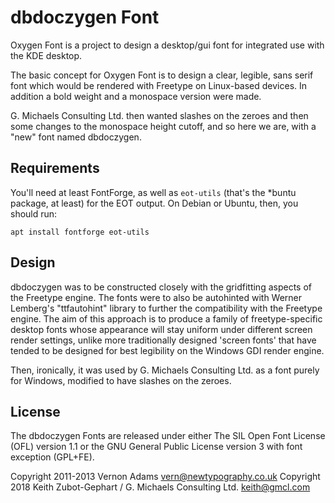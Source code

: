 # dbdoczygen Font

Oxygen Font is a project to design a desktop/gui font for integrated use with the KDE desktop.

The basic concept for Oxygen Font is to design a clear, legible, sans serif font which would be rendered with Freetype on Linux-based devices. In addition a bold weight and a monospace version were made.

G. Michaels Consulting Ltd. then wanted slashes on the zeroes and then some changes to the monospace height cutoff, and so here we are, with a "new" font named dbdoczygen.

## Requirements

You'll need at least FontForge, as well as `eot-utils` (that's the *buntu package, at least) for the EOT output. On Debian or Ubuntu, then, you should run:

```
apt install fontforge eot-utils
```

## Design

dbdoczygen was to be constructed closely with the gridfitting aspects of the Freetype engine. The fonts were to also be autohinted with Werner Lemberg's "ttfautohint" library to further the compatibility with the Freetype engine. The aim of this approach is to produce a
family of freetype-specific desktop fonts whose appearance will stay uniform under different screen render settings, unlike more traditionally designed 'screen fonts' that have tended to be designed for best legibility on the Windows GDI render engine.

Then, ironically, it was used by G. Michaels Consulting Ltd. as a font purely for Windows, modified to have slashes on the zeroes.

## License

The dbdoczygen Fonts are released under either The SIL Open Font License (OFL) version 1.1 or the GNU General Public License version 3 with font exception (GPL+FE).

Copyright 2011-2013 Vernon Adams <vern@newtypography.co.uk>
Copyright 2018 Keith Zubot-Gephart / G. Michaels Consulting Ltd. <keith@gmcl.com>
